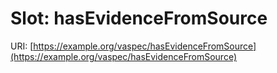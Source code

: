 # Slot: hasEvidenceFromSource

URI: [https://example.org/vaspec/hasEvidenceFromSource](https://example.org/vaspec/hasEvidenceFromSource)